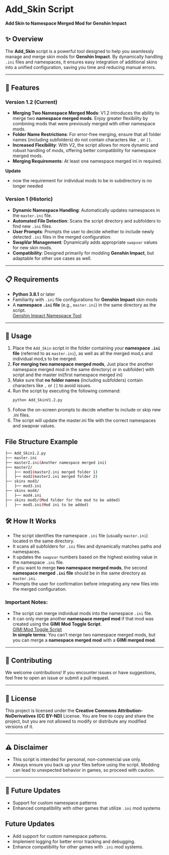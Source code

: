 # Add_Skin Script  
**Add Skin to Namespace Merged Mod for Genshin Impact**  

## ✨ Overview  

The **Add_Skin** script is a powerful tool designed to help you seamlessly manage and merge skin mods for **Genshin Impact**. By dynamically handling `.ini` files and namespaces, it ensures easy integration of additional skins into a unified configuration, saving you time and reducing manual errors.

---

## 🚀 Features

### **Version 1.2 (Current)**

- **Merging Two Namespace Merged Mods**: V1.2 introduces the ability to merge two **namespace merged mods**. Enjoy greater flexibility by combining mods that were previously merged with other namespace mods.  
- **Folder Name Restrictions**: For error-free merging, ensure that all folder names (including subfolders) do not contain characters like `,` or `[]`.  
- **Increased Flexibility**: With V2, the script allows for more dynamic and robust handling of mods, offering better compatibility for namespace merged mods.  
- **Merging Requirements**: At least one namespace merged ini in required.

**Update**
- now the requirement for individual mods to be in subdirectory is no longer needed

### **Version 1 (Historic)**

- **Dynamic Namespace Handling**: Automatically updates namespaces in the `master.ini` file.  
- **Automated File Detection**: Scans the script directory and subfolders to find new `.ini` files.  
- **User Prompts**: Prompts the user to decide whether to include newly detected `.ini` files in the merged configuration.  
- **SwapVar Management**: Dynamically adds appropriate `swapvar` values for new skin mods.  
- **Compatibility**: Designed primarily for modding **Genshin Impact**, but adaptable for other use cases as well.

---

## 📋 Requirements  

- **Python 3.8.1** or later  
- Familiarity with `.ini` file configurations for **Genshin Impact** skin mods  
- A **namespace `.ini` file** (e.g., `master.ini`) in the same directory as the script.  
  [Genshin Impact Namespace Tool](https://gamebanana.com/tools/15681)

---

## 📝 Usage

1. Place the `Add_Skin` script in the folder containing your **namespace `.ini` file** (referred to as `master.ini`), as well as all the merged mod,s and individual mod,s to be merged.
2. **For merging two namespace merged mods**, Just place the another namespace merged mod in the same directory( or in subfolder) with script and the master ini(first namespace merged ini)
3. Make sure that **no folder names** (including subfolders) contain characters like `,` or `[]` to avoid issues.
4. Run the script by executing the following command:  
   ```bash
   python Add_SkinV1.2.py
5. Follow the on-screen prompts to decide whether to include or skip new .ini files.
6. The script will update the master.ini file with the correct namespaces and swapvar values.

## File Structure Example
```bash
├── Add_Skin1.2.py
├── master.ini
├── master2.ini(Another namespace merged ini)
├── master2/
│   ├── mod1(master2.ini merged folder 1)
│   ├── mod2(master2.ini merged folder 2)
├── skins mod3/
│   ├── mod3.ini
├── skins mod4/
│   ├── mod4.ini
├── skins mod5/(Mod folder for the mod to be added)
│   ├── mod5.ini(Mod ini to be added)
```
## 🛠️ How It Works

- The script identifies the namespace `.ini` file (usually `master.ini`) located in the same directory.
- It scans all subfolders for `.ini` files and dynamically matches paths and namespaces.
- It updates the `swapvar` numbers based on the highest existing value in the namespace `.ini` file.
- If you want to merge **two namespace merged mods**, the second **namespace merged `.ini` file** should be in the same directory as `master.ini`.
- Prompts the user for confirmation before integrating any new files into the merged configuration.

### Important Notes:
- The script can merge individual mods into the namespace `.ini` file.
- It can only merge another **namespace merged mod** if that mod was created using the **GIMI Mod Toggle Script**.  
  [GIMI Mod Toggle Script](https://gamebanana.com/tools/11165)  
  **In simple terms**: You can’t merge two namespace merged mods, but you can merge a **namespace merged mod** with a **GIMI merged mod**.

---

## 🤝 Contributing

We welcome contributions! If you encounter issues or have suggestions, feel free to open an issue or submit a pull request.

---

## 📝 License

This project is licensed under the **Creative Commons Attribution-NoDerivatives (CC BY-ND)** License. You are free to copy and share the project, but you are not allowed to modify or distribute any modified versions of it.

---

## ⚠️ Disclaimer

- This script is intended for personal, non-commercial use only.
- Always ensure you back up your files before using the script. Modding can lead to unexpected behavior in games, so proceed with caution.

---

## 🔮 Future Updates

- Support for custom namespace patterns    
- Enhanced compatibility with other games that utilize `.ini` mod systems  

## Future Updates

- Add support for custom namespace patterns.
- Implement logging for better error tracking and debugging.
- Enhance compatibility for other games with `.ini` mod systems.
